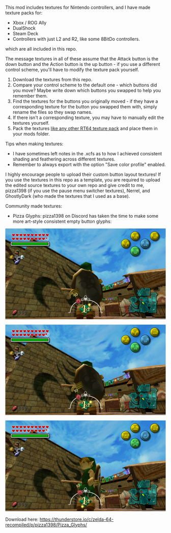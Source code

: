 This mod includes textures for Nintendo controllers, and I have made texture packs for:

- Xbox / ROG Ally
- DualShock
- Steam Deck
- Controllers with just L2 and R2, like some 8BitDo controllers.

which are all included in this repo.

The message textures in all of these assume that the Attack button is the down button and the Action button is the up button - if you use a different control scheme, you'll have to modify the texture pack yourself.
1. Download the textures from this repo.
2. Compare your control scheme to the default one - which buttons did you move? Maybe write down which buttons you swapped to help you remember them.
3. Find the textures for the buttons you originally moved - if they have a corresponding texture for the button you swapped them with, simply rename the files so they swap names.
4. If there isn't a corresponding texture, you may have to manually edit the textures yourself.
5. Pack the textures [like any other RT64 texture pack](https://github.com/rt64/rt64/blob/main/TEXTURE-PACKS.md) and place them in your mods folder.

Tips when making textures:
- I have sometimes left notes in the .xcfs as to how I achieved consistent shading and feathering across different textures.
- Remember to always export with the option "Save color profile" enabled.

I highly encourage people to upload their custom button layout textures!
If you use the textures in this repo as a template, you are required to upload the edited source textures to your own repo and give credit to me, pizza1398 (if you use the pause menu switcher textures), Nerrel, and GhostlyDark (who made the textures that I used as a base).

Community made textures:
- Pizza Glyphs: pizza1398 on Discord has taken the time to make some more art-style consistent empty button glyphs:

![Nintendo Preview](https://github.com/t0mtee/MMModernControllerOverhaul/blob/main/readme/pizza/nintendo.png?raw=true)

![Xbox Preview](https://github.com/t0mtee/MMModernControllerOverhaul/blob/main/readme/pizza/xbox.png?raw=true)

![DualShock Preview](https://github.com/t0mtee/MMModernControllerOverhaul/blob/main/readme/pizza/dualshock.png?raw=true)

Download here: https://thunderstore.io/c/zelda-64-recompiled/p/pizza1398/Pizza_Glyphs/